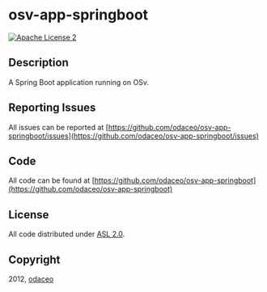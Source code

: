 # osv-app-springboot

[![Apache License 2](https://img.shields.io/badge/license-ASF2-blue.svg)](https://www.apache.org/licenses/LICENSE-2.0.txt)

## Description

A Spring Boot application running on OSv.

## Reporting Issues

All issues can be reported at [https://github.com/odaceo/osv-app-springboot/issues](https://github.com/odaceo/osv-app-springboot/issues)

## Code

All code can be found at [https://github.com/odaceo/osv-app-springboot](https://github.com/odaceo/osv-app-springboot)

## License

All code distributed under [ASL 2.0](LICENSE).

## Copyright

2012, [odaceo](http://odaceo.ch)